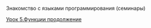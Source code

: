 Знакомство с языками программирования (семинары)

[Урок 5.Функции продолжение](https://gb.ru/lessons/258534)